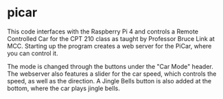 # picar
This code interfaces with the Raspberry Pi 4 and controls a
Remote Controlled Car for the CPT 210 class as taught by
Professor Bruce Link at MCC. Starting up the program creates a
web server for the PiCar, where you can control it.

The mode is changed through the buttons under the "Car Mode" header.
The webserver also features a slider for the car speed, which controls
the speed, as well as the direction. A Jingle Bells button is also
added at the bottom, where the car plays jingle bells.
